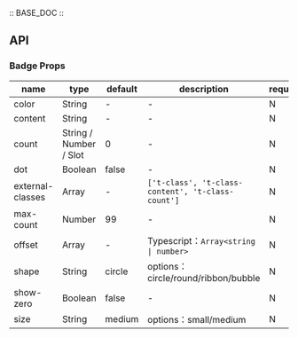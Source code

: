 :: BASE_DOC ::

## API
### Badge Props

name | type | default | description | required
-- | -- | -- | -- | --
color | String | - | \- | N
content | String | - | \- | N
count | String / Number / Slot | 0 | \- | N
dot | Boolean | false | \- | N
external-classes | Array | - | `['t-class', 't-class-content', 't-class-count']` | N
max-count | Number | 99 | \- | N
offset | Array | - | Typescript：`Array<string \| number>` | N
shape | String | circle | options：circle/round/ribbon/bubble | N
show-zero | Boolean | false | \- | N
size | String | medium | options：small/medium | N
